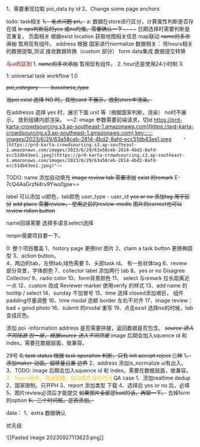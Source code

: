 

1、需要重现拉取 poi_data by id
2、Change some page anchors

todo: 
task相关
~~1、 毛点问题 pri。~~ 
	a: 数据在store进行区分，计算属性判断是否存在值
	~~b:  ops判断后的yes 或no的值。需要确认一下~~~~~~
	 日期选择时需要判断是否重复。
页面相关
		根据exist location 获取地图相关信息
			map联动
		 ~~name的多次添加~~ 暂用现有组件。
		 address 根据 国家进行normalize
数据相关：
	    除hours相关的数据提取,测试
	    接收数据转换（custom 部分）
	    form data集成
		    数据提交转换
		
<font color="#c0504d">**与ui的区别**</font>
	1.  ~~name的多次添加~~ 暂用现有组件。
	2. hour还是使用24小时制
	3. 
	

1:   universal task workflow 1.0

~~*poi_category ---- bussiness_type*~~


~~当poi exist 选择 NO 时，其他card 不展示，放到store中渲染。~~

在addresss 选择 yes 时，展示下面 unit 等（根据国家判断，渲染）
                           no时不展示。 放到组建内部渲染。
~~2: image 参数需要前端请求，切id
[https://prd-karta-crowdsourcing.s3.ap-southeast-1.amazonaws.com](https://prd-karta-crowdsourcing.s3.ap-southeast-1.amazonaws.com) 
key::::::
images/2023/6/29/63a58ceb-2814-4bd2-8afd-ecc51db43ee1.jpeg](https://prd-karta-crowdsourcing.s3.ap-southeast-1.amazonaws.com/images/2023/6/29/63a58ceb-2814-4bd2-8afd-ecc51db43ee1.jpeg)
	       `"[https://prd-karta-crowdsourcing.s3.ap-southeast-1.amazonaws.com/images/2023/6/29/63a58ceb-2814-4bd2-8afd-ecc51db43ee1.jpeg](https://prd-karta-crowdsourcing.s3.ap-southeast-1.amazonaws.com/images/2023/6/29/63a58ceb-2814-4bd2-8afd-ecc51db43ee1.jpeg)"~~`

TODO:
	name 添加自动填充
	~~image review tab 需要添加~~
	~~exist 的remark~~ 
E-7cQ4AaGrzN4rv9Ywo0jpw==

label 可以添加
ui颜色，tab颜色
user_type - user_id
~~yes or no 添加tag 用于区分~~
~~add place 需要review， 使用之前的review-modle~~
~~图片的correct也可以review  ridion button~~ 

name回填需要 选择多语言select选择



renpin需要项目要一下。


0: 整个项目覆盖
1、history page 更换list 图片
2、claim a task button 更换椭圆型
3、action button。  
4、两边的tab，左侧tab,绿色需要
5、头部task id。 有一些状体tag
6、review 部分背景，字体颜色
7、collector label 添加两行 tab
8、yes or no Disagree Collector/
9、radio  color
10、form背景颜色
11、 select 与remark 拉长距离近一点
12、custom 改成 Reviewer marker 使用verify 的样式
13、add  name 的tooltip / select
14、sunday 不加冒号
15、time 选择 closed添加艰巨， 组件padding尽量调整
16、time  modal 选额 border 左右不对齐
17、image review：  bad + good photo
18、submit 的modal 重写
19、点击exist 选择no的时候，tab变成灰色。


添加  poi -information
address 是否需要拼接，返回数据是否包含。
~~*source 进入不同陆游 包一层，根据source 进入不同页面*~~
image 后期会加入squence id 和 index。需要在数据层面，做兼容。


29号
~~0, task status 根据 task operation 判断，只有 init accept reject 三种~~
1~~、添加maker-动画。偏移量设置
		边界~~
2、address 添加is_normalize
	ui有出入。
3、TODO: image 后期会加入squence id 和 index。需要在数据层面，做兼容。
<font color="#ffc000">4、hours组件，错误提醒，自动填充当前时间</font>
QA case
1、添加realtime dedup
2、国家限制。只开PH
3、report 添加类型 下载
4、选择后 yes or no 后，必填
5、图片review必须后才能提交
	~~如果图片全部是bad的话，再聊一下。~~  去掉form的option
~~6、三个时间框。是否添加。~~


data：
	1、extra 数据确认

优先级

![[Pasted image 20230927113623.png]]



